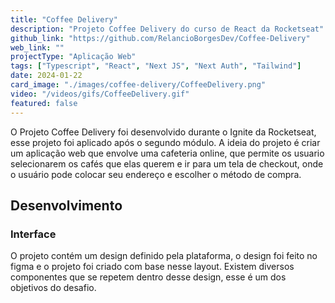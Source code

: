 ```yaml
---
title: "Coffee Delivery"
description: "Projeto Coffee Delivery do curso de React da Rocketseat"
github_link: "https://github.com/RelancioBorgesDev/Coffee-Delivery"
web_link: ""
projectType: "Aplicação Web"
tags: ["Typescript", "React", "Next JS", "Next Auth", "Tailwind"]
date: 2024-01-22
card_image: "./images/coffee-delivery/CoffeeDelivery.png"
video: "/videos/gifs/CoffeeDelivery.gif"
featured: false
---
```


O Projeto Coffee Delivery foi desenvolvido durante o Ignite da Rocketseat, esse projeto foi aplicado após o segundo módulo. A ideia do projeto é criar um aplicação web que envolve uma cafeteria online, que permite os usuario selecionarem os cafés que elas querem e ir para um tela de checkout, onde o usuário pode colocar seu endereço e escolher o método de compra.

## Desenvolvimento

### Interface

O projeto contém um design definido pela plataforma, o design foi feito no figma e o projeto foi criado com base nesse layout. Existem diversos componentes que se repetem dentro desse design, esse é um dos objetivos do desafio.
